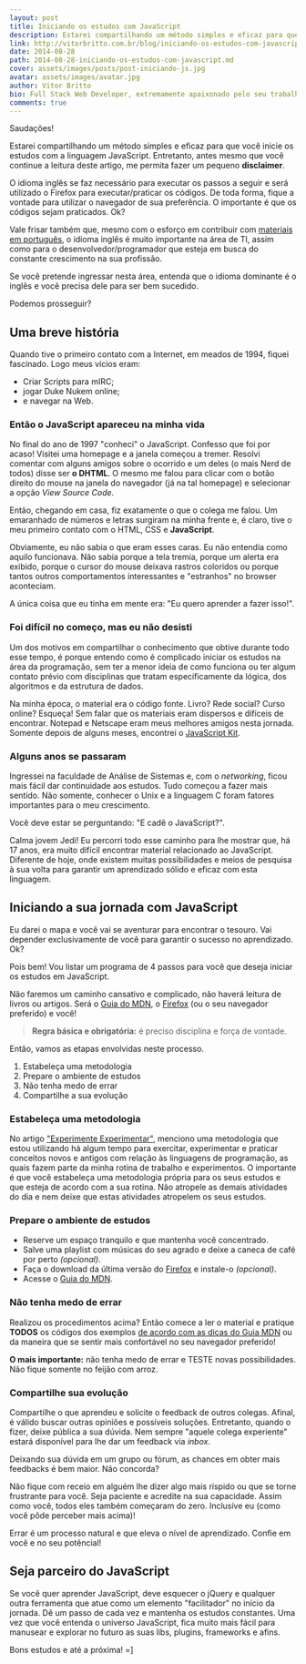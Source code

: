 ```yaml
---
layout: post
title: Iniciando os estudos com JavaScript
description: Estarei compartilhando um método simples e eficaz para que você inicie os estudos com a linguagem JavaScript.
link: http://vitorbritto.com.br/blog/iniciando-os-estudos-com-javascript/
date: 2014-08-28
path: 2014-08-28-iniciando-os-estudos-com-javascript.md
cover: assets/images/posts/post-iniciando-js.jpg
avatar: assets/images/avatar.jpg
author: Vitor Britto
bio: Full Stack Web Developer, extremamente apaixonado pelo seu trabalho (e Unix). Descobriu o mundo dos códigos há quase duas decádas e mantém a mesma paixão desde o primeiro dia dessa descoberta. Trabalha como freelancer full time há quase 4 anos desenvolvendo projetos voltados para a web. Também direciona boa parte do seu tempo para pesquisas, desenvolvimento de projetos open-source e escrever os artigos aqui publicados.
comments: true
---
```


Saudações!

Estarei compartilhando um método simples e eficaz para que você inicie os estudos com a linguagem JavaScript. Entretanto, antes mesmo que você continue a leitura deste artigo, me permita fazer um pequeno **disclaimer**.

O idioma inglês se faz necessário para executar os passos a seguir e será utilizado o Firefox para executar/praticar os códigos. De toda forma, fique a vontade para utilizar o navegador de sua preferência. O importante é que os códigos sejam praticados. Ok?

Vale frisar também que, mesmo com o esforço em contribuir com [materiais em português](http://cerebrobr.github.io/cerebro/), o idioma inglês é muito importante na área de TI, assim como para o desenvolvedor/programador que esteja em busca do constante crescimento na sua profissão.

Se você pretende ingressar nesta área, entenda que o idioma dominante é o inglês e você precisa dele para ser bem sucedido.

Podemos prosseguir?

## Uma breve história

Quando tive o primeiro contato com a Internet, em meados de 1994, fiquei fascinado. Logo meus vícios eram:

- Criar Scripts para mIRC;
- jogar Duke Nukem online;
- e navegar na Web.

### Então o JavaScript apareceu na minha vida

No final do ano de 1997 "conheci" o JavaScript. Confesso que foi por acaso! Visitei uma homepage e a janela começou a tremer. Resolvi comentar com alguns amigos sobre o ocorrido e um deles (o mais Nerd de todos) disse ser **o DHTML**. O mesmo me falou para clicar com o botão direito do mouse na janela do navegador (já na tal homepage) e selecionar a opção _View Source Code_.

Então, chegando em casa, fiz exatamente o que o colega me falou. Um emaranhado de números e letras surgiram na minha frente e, é claro, tive o meu primeiro contato com o HTML, CSS e **JavaScript**.

Obviamente, eu não sabia o que eram esses caras. Eu não entendia como aquilo funcionava. Não sabia porque a tela tremia, porque um alerta era exibido, porque o cursor do mouse deixava rastros coloridos ou porque tantos outros comportamentos interessantes e "estranhos" no browser aconteciam.

A única coisa que eu tinha em mente era: "Eu quero aprender a fazer isso!".

### Foi difícil no começo, mas eu não desisti

Um dos motivos em compartilhar o conhecimento que obtive durante todo esse tempo, é porque entendo como é complicado iniciar os estudos na área da programação, sem ter a menor ideia de como funciona ou ter algum contato prévio com disciplinas que tratam especificamente da lógica, dos algoritmos e da estrutura de dados.

Na minha época, o material era o código fonte. Livro? Rede social? Curso online? Esqueça! Sem falar que os materiais eram dispersos e difíceis de encontrar. Notepad e Netscape eram meus melhores amigos nesta jornada. Somente depois de alguns meses, encontrei o [JavaScript Kit](http://www.javascriptkit.com/).

### Alguns anos se passaram

Ingressei na faculdade de Análise de Sistemas e, com o _networking_, ficou mais fácil dar continuidade aos estudos. Tudo começou a fazer mais sentido. Não somente, conhecer o Unix e a linguagem C foram fatores importantes para o meu crescimento.

Você deve estar se perguntando: "E cadê o JavaScript?".

Calma jovem Jedi! Eu percorri todo esse caminho para lhe mostrar que, há 17 anos, era muito difícil encontrar material relacionado ao JavaScript. Diferente de hoje, onde existem muitas possibilidades e meios de pesquisa à sua volta para garantir um aprendizado sólido e eficaz com esta linguagem.

## Iniciando a sua jornada com JavaScript

Eu darei o mapa e você vai se aventurar para encontrar o tesouro. Vai depender exclusivamente de você para garantir o sucesso no aprendizado. Ok?

Pois bem! Vou listar um programa de 4 passos para você que deseja iniciar os estudos em JavaScript.

Não faremos um caminho cansativo e complicado, não haverá leitura de livros ou artigos. Será o [Guia do MDN](https://developer.mozilla.org/en-US/docs/Web/JavaScript/Guide), o [Firefox](https://www.mozilla.org/pt-BR/firefox/new/) (ou o seu navegador preferido) e você!

> **Regra básica e obrigatória:** é preciso disciplina e força de vontade.

Então, vamos as etapas envolvidas neste processo.

1. Estabeleça uma metodologia
2. Prepare o ambiente de estudos
3. Não tenha medo de errar
4. Compartilhe a sua evolução

### Estabeleça uma metodologia

No artigo ["Experimente Experimentar"](http://www.vitorbritto.com.br/blog/experimente-experimentar/), menciono uma metodologia que estou utilizando há algum tempo para exercitar, experimentar e praticar conceitos novos e antigos com relação às linguagens de programação, as quais fazem parte da minha rotina de trabalho e experimentos. O importante é que você estabeleça uma metodologia própria para os seus estudos e que esteja de acordo com a sua rotina. Não atropele as demais atividades do dia e nem deixe que estas atividades atropelem os seus estudos.

### Prepare o ambiente de estudos

- Reserve um espaço tranquilo e que mantenha você concentrado.
- Salve uma playlist com músicas do seu agrado e deixe a caneca de café por perto *(opcional)*.
- Faça o download da última versão do [Firefox](https://www.mozilla.org/pt-BR/firefox/new/) e instale-o *(opcional)*.
- Acesse o [Guia do MDN](https://developer.mozilla.org/en-US/docs/Web/JavaScript/Guide).

### Não tenha medo de errar

Realizou os procedimentos acima? Então comece a ler o material e pratique **TODOS** os códigos dos exemplos [de acordo com as dicas do Guia MDN](https://developer.mozilla.org/en-US/docs/Web/JavaScript/Guide/About#Tips_for_learning_JavaScript) ou da maneira que se sentir mais confortável no seu navegador preferido!

**O mais importante:** não tenha medo de errar e TESTE novas possibilidades. Não fique somente no feijão com arroz.

### Compartilhe sua evolução

Compartilhe o que aprendeu e solicite o feedback de outros colegas. Afinal, é válido buscar outras opiniões e possíveis soluções. Entretanto, quando o fizer, deixe pública a sua dúvida. Nem sempre "aquele colega experiente" estará disponível para lhe dar um feedback via *inbox*.

Deixando sua dúvida em um grupo ou fórum, as chances em obter mais feedbacks é bem maior. Não concorda?

Não fique com receio em alguém lhe dizer algo mais ríspido ou que se torne frustrante para você. Seja paciente e acredite na sua capacidade. Assim como você, todos eles também começaram do zero. Inclusíve eu (como você pôde perceber mais acima)!

Errar é um processo natural e que eleva o nível de aprendizado. Confie em você e no seu potêncial!

## Seja parceiro do JavaScript

Se você quer aprender JavaScript, deve esquecer o jQuery e qualquer outra ferramenta que atue como um elemento "facilitador" no início da jornada. Dê um passo de cada vez e mantenha os estudos constantes. Uma vez que você entenda o universo JavaScript, fica muito mais fácil para manusear e explorar no futuro as suas libs, plugins, frameworks e afins.

Bons estudos e até a próxima! =]

